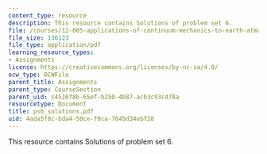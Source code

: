 ```yaml
---
content_type: resource
description: This resource contains Solutions of problem set 6.
file: /courses/12-005-applications-of-continuum-mechanics-to-earth-atmospheric-and-planetary-sciences-spring-2006/4ada5f8cbda450cef0ca7845d34ebf28_ps6_solutions.pdf
file_size: 136123
file_type: application/pdf
learning_resource_types:
- Assignments
license: https://creativecommons.org/licenses/by-nc-sa/4.0/
ocw_type: OCWFile
parent_title: Assignments
parent_type: CourseSection
parent_uid: c4516f8b-65ef-b250-4b87-acb3c93c478a
resourcetype: Document
title: ps6_solutions.pdf
uid: 4ada5f8c-bda4-50ce-f0ca-7845d34ebf28
---
```

This resource contains Solutions of problem set 6.